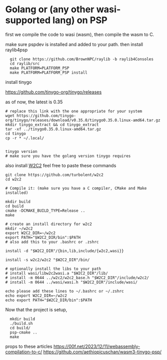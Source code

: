 # Golang or (any other wasi-supported lang) on PSP 


first we compile the code to wasi (wasm), then compile the wasm to C.



make sure pspdev is installed and added to your path.
then install raylib4psp
```
  git clone https://github.com/BrownNPC/raylib -b raylib4Consoles
  cd raylib/src
  make PLATFORM=PLATFORM_PSP
  make PLATFORM=PLATFORM_PSP install
```



install tinygo

https://github.com/tinygo-org/tinygo/releases


as of now, the latest is 0.35
```
# replace this link with the one appropriate for your system
wget https://github.com/tinygo-org/tinygo/releases/download/v0.35.0/tinygo0.35.0.linux-amd64.tar.gz 
mkdir tinygo_extract && cd tinygo_extract
tar -xf ../tinygo0.35.0.linux-amd64.tar.gz 
cd tinygo
cp -r * ~/.local/


tinygo version
# make sure you have the golang version tinygo requires
```



also install [W2C2](https://github.com/turbolent/w2c2)
feel free to paste these commands
```
git clone https://github.com/turbolent/w2c2
cd w2c2

# Compile it: (make sure you have a C compiler, CMake and Make installed)

mkdir build
cd build
cmake -DCMAKE_BUILD_TYPE=Release ..
make

# create an install directory for w2c2
mkdir ~/w2c2
export W2C2_DIR=~/w2c2
export PATH="$W2C2_DIR/bin":$PATH
# also add this to your .bashrc or .zshrc

install -d "$W2C2_DIR"/{bin,lib,include/{w2c2,wasi}}

install -s w2c2/w2c2 "$W2C2_DIR"/bin/

# optionally install the libs to your path 
# install wasi/libw2c2wasi.a "$W2C2_DIR"/lib/
# install -m 0644 ../w2c2/w2c2_base.h "$W2C2_DIR"/include/w2c2/
# install -m 0644 ../wasi/wasi.h "$W2C2_DIR"/include/wasi/

echo please add these lines to ~/.bashrc or ~/.zshrc
echo export W2C2_DIR=~/w2c2
echo export PATH="$W2C2_DIR/bin":$PATH
```


Now that the project is setup, 
```
  mkdir build
  ./build.sh
  cd build/
  psp-cmake ..
  make
```



props to these articles
https://00f.net/2023/12/11/webassembly-compilation-to-c/
https://github.com/aethiopicuschan/wasm3-tinygo-psp/
